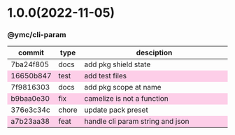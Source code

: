 <a name="1.0.0"></a>
# 1.0.0(2022-11-05)
### @ymc/cli-param
<table><thead><tr><th>commit</th><th>type</th><th style="width:80%">desciption</th></tr></thead><tbody><tr><td><a title="docs(core): add pkg shield state&#10;&#10;export handle as default&#10;&#10;generated by ymc@robot" hrel="https://github.com/ymc-github/js-idea/commit/97ba24f805c72931f4126ea88023b4861d9341b9"> 7ba24f805 </a></td>
<td>docs</td>
<td>add pkg shield state</td></tr>
<tr style="background-color:#fdcee8;" ><td><a title="test(core): add test files&#10;&#10;export class and instance&#10;&#10;generated by ymc@robot" hrel="https://github.com/ymc-github/js-idea/commit/a16650b84741f538d134c30787215f257eb6ae97"> 16650b847 </a></td>
<td>test</td>
<td>add test files</td></tr>
<tr><td><a title="docs(core): add pkg scope at name&#10;&#10;export setClassConstructor and alias&#10;export setClassMethod and alias&#10;export mixClass and alias&#10;export setClassMethodAlias&#10;&#10;generated by ymc@robot" hrel="https://github.com/ymc-github/js-idea/commit/17f9816303affed7df6cf9d56cf31f4ee2c7cbd5"> 7f9816303 </a></td>
<td>docs</td>
<td>add pkg scope at name</td></tr>
<tr style="background-color:#fdcee8;" ><td><a title="fix(core): camelize is not a function&#10;&#10;export JsonStream&#10;export jsonStream&#10;&#10;generated by ymc@robot" hrel="https://github.com/ymc-github/js-idea/commit/8b9baa0e309e197e13c792da5337f7eccbca64bc"> b9baa0e30 </a></td>
<td>fix</td>
<td>camelize is not a function</td></tr>
<tr><td><a title="chore(core): update pack preset&#10;&#10;export baseParam, tokenParam, pageParam, userParam, githubParam&#10;&#10;generated by ymc@robot" hrel="https://github.com/ymc-github/js-idea/commit/e376e3c34cb0ac02471a2e08bd16ff8436542c69"> 376e3c34c </a></td>
<td>chore</td>
<td>update pack preset</td></tr>
<tr style="background-color:#fdcee8;" ><td><a title="feat(core): handle cli param string and json&#10;&#10;with defFixUnreadbleCode&#10;&#10;generated by ymc@robot" hrel="https://github.com/ymc-github/js-idea/commit/da7b23aa3858f5efef0a15be79496b5ec3089c60"> a7b23aa38 </a></td>
<td>feat</td>
<td>handle cli param string and json</td></tr></tbody></table>